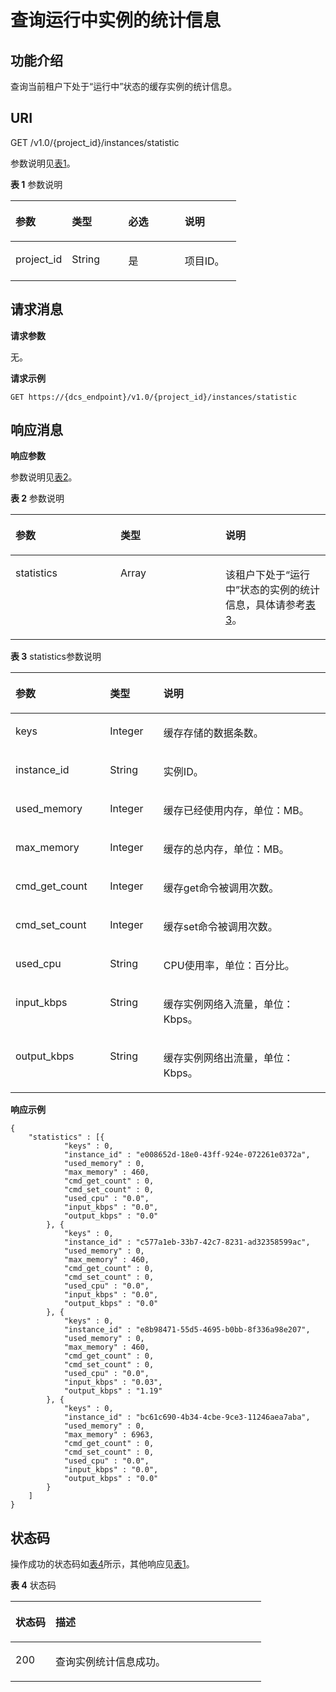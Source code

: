 # 查询运行中实例的统计信息<a name="ZH-CN_TOPIC_0166889591"></a>

## 功能介绍<a name="section03501119195511"></a>

查询当前租户下处于“运行中”状态的缓存实例的统计信息。

## **URI**<a name="section678380145219"></a>

GET /v1.0/\{project\_id\}/instances/statistic

参数说明见[表1](#table8593726183514)。

**表 1**  参数说明

<a name="table8593726183514"></a>
<table><thead align="left"><tr id="row1759392653515"><th class="cellrowborder" valign="top" width="25%" id="mcps1.2.5.1.1"><p id="p65922269352"><a name="p65922269352"></a><a name="p65922269352"></a>参数</p>
</th>
<th class="cellrowborder" valign="top" width="25%" id="mcps1.2.5.1.2"><p id="p10592172653513"><a name="p10592172653513"></a><a name="p10592172653513"></a>类型</p>
</th>
<th class="cellrowborder" valign="top" width="25%" id="mcps1.2.5.1.3"><p id="p35931926163513"><a name="p35931926163513"></a><a name="p35931926163513"></a>必选</p>
</th>
<th class="cellrowborder" valign="top" width="25%" id="mcps1.2.5.1.4"><p id="p1259392633512"><a name="p1259392633512"></a><a name="p1259392633512"></a>说明</p>
</th>
</tr>
</thead>
<tbody><tr id="row1593202653513"><td class="cellrowborder" valign="top" width="25%" headers="mcps1.2.5.1.1 "><p id="p959392614353"><a name="p959392614353"></a><a name="p959392614353"></a>project_id</p>
</td>
<td class="cellrowborder" valign="top" width="25%" headers="mcps1.2.5.1.2 "><p id="p6593126103516"><a name="p6593126103516"></a><a name="p6593126103516"></a>String</p>
</td>
<td class="cellrowborder" valign="top" width="25%" headers="mcps1.2.5.1.3 "><p id="p1759342693511"><a name="p1759342693511"></a><a name="p1759342693511"></a>是</p>
</td>
<td class="cellrowborder" valign="top" width="25%" headers="mcps1.2.5.1.4 "><p id="p1359302623515"><a name="p1359302623515"></a><a name="p1359302623515"></a>项目ID。</p>
</td>
</tr>
</tbody>
</table>

## **请求消息**<a name="section525620116529"></a>

**请求参数**

无。

**请求示例**

```
GET https://{dcs_endpoint}/v1.0/{project_id}/instances/statistic
```

## **响应消息**<a name="section1076710320527"></a>

**响应参数**

参数说明见[表2](#table254823012351)。

**表 2**  参数说明

<a name="table254823012351"></a>
<table><thead align="left"><tr id="row454823033518"><th class="cellrowborder" valign="top" width="33.33333333333333%" id="mcps1.2.4.1.1"><p id="p19271145132518"><a name="p19271145132518"></a><a name="p19271145132518"></a>参数</p>
</th>
<th class="cellrowborder" valign="top" width="33.33333333333333%" id="mcps1.2.4.1.2"><p id="p2548173053511"><a name="p2548173053511"></a><a name="p2548173053511"></a>类型</p>
</th>
<th class="cellrowborder" valign="top" width="33.33333333333333%" id="mcps1.2.4.1.3"><p id="p19548183083519"><a name="p19548183083519"></a><a name="p19548183083519"></a>说明</p>
</th>
</tr>
</thead>
<tbody><tr id="row8548630153516"><td class="cellrowborder" valign="top" width="33.33333333333333%" headers="mcps1.2.4.1.1 "><p id="p654873018353"><a name="p654873018353"></a><a name="p654873018353"></a>statistics</p>
</td>
<td class="cellrowborder" valign="top" width="33.33333333333333%" headers="mcps1.2.4.1.2 "><p id="p0548153093512"><a name="p0548153093512"></a><a name="p0548153093512"></a>Array</p>
</td>
<td class="cellrowborder" valign="top" width="33.33333333333333%" headers="mcps1.2.4.1.3 "><p id="p205488301359"><a name="p205488301359"></a><a name="p205488301359"></a>该租户下处于“运行中”状态的实例的统计信息，具体请参考<a href="#table7914256164">表3</a>。</p>
</td>
</tr>
</tbody>
</table>

**表 3**  statistics参数说明

<a name="table7914256164"></a>
<table><thead align="left"><tr id="row6914195611613"><th class="cellrowborder" valign="top" width="30%" id="mcps1.2.4.1.1"><p id="p1191417569612"><a name="p1191417569612"></a><a name="p1191417569612"></a>参数</p>
</th>
<th class="cellrowborder" valign="top" width="17%" id="mcps1.2.4.1.2"><p id="p1191415613619"><a name="p1191415613619"></a><a name="p1191415613619"></a>类型</p>
</th>
<th class="cellrowborder" valign="top" width="53%" id="mcps1.2.4.1.3"><p id="p691414560620"><a name="p691414560620"></a><a name="p691414560620"></a>说明</p>
</th>
</tr>
</thead>
<tbody><tr id="row1491513561461"><td class="cellrowborder" valign="top" width="30%" headers="mcps1.2.4.1.1 "><p id="p19915195614617"><a name="p19915195614617"></a><a name="p19915195614617"></a>keys</p>
</td>
<td class="cellrowborder" valign="top" width="17%" headers="mcps1.2.4.1.2 "><p id="p17915125620619"><a name="p17915125620619"></a><a name="p17915125620619"></a>Integer</p>
</td>
<td class="cellrowborder" valign="top" width="53%" headers="mcps1.2.4.1.3 "><p id="p79151056865"><a name="p79151056865"></a><a name="p79151056865"></a>缓存存储的数据条数。</p>
</td>
</tr>
<tr id="row19698149103520"><td class="cellrowborder" valign="top" width="30%" headers="mcps1.2.4.1.1 "><p id="p1114765163510"><a name="p1114765163510"></a><a name="p1114765163510"></a>instance_id</p>
</td>
<td class="cellrowborder" valign="top" width="17%" headers="mcps1.2.4.1.2 "><p id="p1714815193511"><a name="p1714815193511"></a><a name="p1714815193511"></a>String</p>
</td>
<td class="cellrowborder" valign="top" width="53%" headers="mcps1.2.4.1.3 "><p id="p141482051103516"><a name="p141482051103516"></a><a name="p141482051103516"></a>实例ID。</p>
</td>
</tr>
<tr id="row1191516561968"><td class="cellrowborder" valign="top" width="30%" headers="mcps1.2.4.1.1 "><p id="p18915656968"><a name="p18915656968"></a><a name="p18915656968"></a>used_memory</p>
</td>
<td class="cellrowborder" valign="top" width="17%" headers="mcps1.2.4.1.2 "><p id="p14915145615610"><a name="p14915145615610"></a><a name="p14915145615610"></a>Integer</p>
</td>
<td class="cellrowborder" valign="top" width="53%" headers="mcps1.2.4.1.3 "><p id="p291565620618"><a name="p291565620618"></a><a name="p291565620618"></a>缓存已经使用内存，单位：MB。</p>
</td>
</tr>
<tr id="row59151956264"><td class="cellrowborder" valign="top" width="30%" headers="mcps1.2.4.1.1 "><p id="p13915185611615"><a name="p13915185611615"></a><a name="p13915185611615"></a>max_memory</p>
</td>
<td class="cellrowborder" valign="top" width="17%" headers="mcps1.2.4.1.2 "><p id="p891517562062"><a name="p891517562062"></a><a name="p891517562062"></a>Integer</p>
</td>
<td class="cellrowborder" valign="top" width="53%" headers="mcps1.2.4.1.3 "><p id="p1991517561466"><a name="p1991517561466"></a><a name="p1991517561466"></a>缓存的总内存，单位：MB。</p>
</td>
</tr>
<tr id="row8915156766"><td class="cellrowborder" valign="top" width="30%" headers="mcps1.2.4.1.1 "><p id="p49151856163"><a name="p49151856163"></a><a name="p49151856163"></a>cmd_get_count</p>
</td>
<td class="cellrowborder" valign="top" width="17%" headers="mcps1.2.4.1.2 "><p id="p1691515561068"><a name="p1691515561068"></a><a name="p1691515561068"></a>Integer</p>
</td>
<td class="cellrowborder" valign="top" width="53%" headers="mcps1.2.4.1.3 "><p id="p39157564612"><a name="p39157564612"></a><a name="p39157564612"></a>缓存get命令被调用次数。</p>
</td>
</tr>
<tr id="row139151356469"><td class="cellrowborder" valign="top" width="30%" headers="mcps1.2.4.1.1 "><p id="p149156569611"><a name="p149156569611"></a><a name="p149156569611"></a>cmd_set_count</p>
</td>
<td class="cellrowborder" valign="top" width="17%" headers="mcps1.2.4.1.2 "><p id="p1091525613614"><a name="p1091525613614"></a><a name="p1091525613614"></a>Integer</p>
</td>
<td class="cellrowborder" valign="top" width="53%" headers="mcps1.2.4.1.3 "><p id="p09157568619"><a name="p09157568619"></a><a name="p09157568619"></a>缓存set命令被调用次数。</p>
</td>
</tr>
<tr id="row139151156268"><td class="cellrowborder" valign="top" width="30%" headers="mcps1.2.4.1.1 "><p id="p14915115616613"><a name="p14915115616613"></a><a name="p14915115616613"></a>used_cpu</p>
</td>
<td class="cellrowborder" valign="top" width="17%" headers="mcps1.2.4.1.2 "><p id="p69151656567"><a name="p69151656567"></a><a name="p69151656567"></a>String</p>
</td>
<td class="cellrowborder" valign="top" width="53%" headers="mcps1.2.4.1.3 "><p id="p391520565615"><a name="p391520565615"></a><a name="p391520565615"></a>CPU使用率，单位：百分比。</p>
</td>
</tr>
<tr id="row6915356665"><td class="cellrowborder" valign="top" width="30%" headers="mcps1.2.4.1.1 "><p id="p1591512568616"><a name="p1591512568616"></a><a name="p1591512568616"></a>input_kbps</p>
</td>
<td class="cellrowborder" valign="top" width="17%" headers="mcps1.2.4.1.2 "><p id="p17916856466"><a name="p17916856466"></a><a name="p17916856466"></a>String</p>
</td>
<td class="cellrowborder" valign="top" width="53%" headers="mcps1.2.4.1.3 "><p id="p391665616610"><a name="p391665616610"></a><a name="p391665616610"></a>缓存实例网络入流量，单位：Kbps。</p>
</td>
</tr>
<tr id="row159161561669"><td class="cellrowborder" valign="top" width="30%" headers="mcps1.2.4.1.1 "><p id="p391625614617"><a name="p391625614617"></a><a name="p391625614617"></a>output_kbps</p>
</td>
<td class="cellrowborder" valign="top" width="17%" headers="mcps1.2.4.1.2 "><p id="p149163561619"><a name="p149163561619"></a><a name="p149163561619"></a>String</p>
</td>
<td class="cellrowborder" valign="top" width="53%" headers="mcps1.2.4.1.3 "><p id="p159161356362"><a name="p159161356362"></a><a name="p159161356362"></a>缓存实例网络出流量，单位：Kbps。</p>
</td>
</tr>
</tbody>
</table>

**响应示例**

```
{
    "statistics" : [{
            "keys" : 0,
            "instance_id" : "e008652d-18e0-43ff-924e-072261e0372a",
            "used_memory" : 0,
            "max_memory" : 460,
            "cmd_get_count" : 0,
            "cmd_set_count" : 0,
            "used_cpu" : "0.0",
            "input_kbps" : "0.0",
            "output_kbps" : "0.0"
        }, {
            "keys" : 0,
            "instance_id" : "c577a1eb-33b7-42c7-8231-ad32358599ac",
            "used_memory" : 0,
            "max_memory" : 460,
            "cmd_get_count" : 0,
            "cmd_set_count" : 0,
            "used_cpu" : "0.0",
            "input_kbps" : "0.0",
            "output_kbps" : "0.0"
        }, {
            "keys" : 0,
            "instance_id" : "e8b98471-55d5-4695-b0bb-8f336a98e207",
            "used_memory" : 0,
            "max_memory" : 460,
            "cmd_get_count" : 0,
            "cmd_set_count" : 0,
            "used_cpu" : "0.0",
            "input_kbps" : "0.03",
            "output_kbps" : "1.19"
        }, {
            "keys" : 0,
            "instance_id" : "bc61c690-4b34-4cbe-9ce3-11246aea7aba",
            "used_memory" : 0,
            "max_memory" : 6963,
            "cmd_get_count" : 0,
            "cmd_set_count" : 0,
            "used_cpu" : "0.0",
            "input_kbps" : "0.0",
            "output_kbps" : "0.0"
        }
    ]
}
```

## **状态码**<a name="section143993303124"></a>

操作成功的状态码如[表4](#table63992308123)所示，其他响应见[表1](状态码.md#table5210141351517)。

**表 4**  状态码

<a name="table63992308123"></a>
<table><thead align="left"><tr id="row1400230201218"><th class="cellrowborder" valign="top" width="15.98%" id="mcps1.2.3.1.1"><p id="p14009308126"><a name="p14009308126"></a><a name="p14009308126"></a>状态码</p>
</th>
<th class="cellrowborder" valign="top" width="84.02%" id="mcps1.2.3.1.2"><p id="p13400203001219"><a name="p13400203001219"></a><a name="p13400203001219"></a>描述</p>
</th>
</tr>
</thead>
<tbody><tr id="row540016305125"><td class="cellrowborder" valign="top" width="15.98%" headers="mcps1.2.3.1.1 "><p id="p3400163015122"><a name="p3400163015122"></a><a name="p3400163015122"></a>200</p>
</td>
<td class="cellrowborder" valign="top" width="84.02%" headers="mcps1.2.3.1.2 "><p id="p24001308129"><a name="p24001308129"></a><a name="p24001308129"></a>查询实例统计信息成功。</p>
</td>
</tr>
</tbody>
</table>

